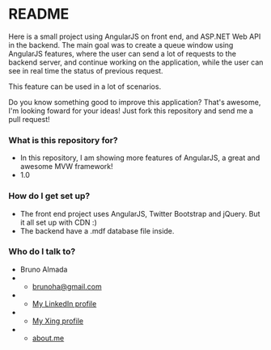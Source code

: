 # README #

Here is a small project using AngularJS on front end, and ASP.NET Web API in the backend. The main goal was to create a queue window using AngularJS features, where the user can send a lot of requests to the backend server, and continue working on the application, while the user can see in real time the status of previous request. 

This feature can be used in a lot of scenarios. 

Do you know something good to improve this application? That's awesome, I'm looking foward for your ideas! Just fork this repository and send me a pull request!

### What is this repository for? ###

* In this repository, I am showing more features of AngularJS, a great and awesome MVW framework!
* 1.0

### How do I get set up? ###

* The front end project uses AngularJS, Twitter Bootstrap and jQuery. But it all set up with CDN :)
* The backend have a .mdf database file inside.

### Who do I talk to? ###

* Bruno Almada
* * brunoha@gmail.com
* * [My LinkedIn profile](http://linkedin.com/in/brunoalmada)
* * [My Xing profile](https://www.xing.com/profile/Bruno_HeitzmannAlmada)
* * [about.me](https://about.me/brunoha)